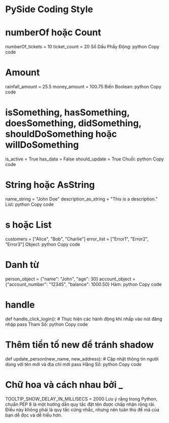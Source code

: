 # PySide Coding Style

# numberOf hoặc Count
numberOf_tickets = 10
ticket_count = 20
Số Dấu Phẩy Động:
python
Copy code
# Amount
rainfall_amount = 25.5
money_amount = 100.75
Biến Boolean:
python
Copy code
# isSomething, hasSomething, doesSomething, didSomething, shouldDoSomething hoặc willDoSomething
is_active = True
has_data = False
should_update = True
Chuỗi:
python
Copy code
# String hoặc AsString
name_string = "John Doe"
description_as_string = "This is a description."
List:
python
Copy code
# s hoặc List
customers = ["Alice", "Bob", "Charlie"]
error_list = ["Error1", "Error2", "Error3"]
Object:
python
Copy code
# Danh từ
person_object = {"name": "John", "age": 30}
account_object = {"account_number": "12345", "balance": 1000.50}
Hàm:
python
Copy code
# handle
def handle_click_login():
    # Thực hiện các hành động khi nhấp vào nút đăng nhập
    pass
Tham Số:
python
Copy code
# Thêm tiền tố new để tránh shadow
def update_person(new_name, new_address):
    # Cập nhật thông tin người dùng với tên mới và địa chỉ mới
    pass
Hằng Số:
python
Copy code
# Chữ hoa và cách nhau bởi _
TOOLTIP_SHOW_DELAY_IN_MILLISECS = 2000
Lưu ý rằng trong Python, chuẩn PEP 8 là một hướng dẫn quy tắc đặt tên được chấp nhận rộng rãi. Điều này không phải là quy tắc cứng nhắc, nhưng nên tuân thủ để mã của bạn dễ đọc và dễ hiểu hơn.
